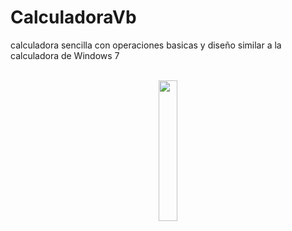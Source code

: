 # CalculadoraVb
calculadora sencilla con operaciones basicas y diseño similar a la calculadora de Windows 7
<html>
<center>
  <div>
    <br>
    <img src="https://github.com/jmansilla-2014056/galery/blob/master/Nueva%20carpeta/VBCALC_0.png" width="24%" height="24%"/>
    <br>
    </center>
  </div>
<center>
